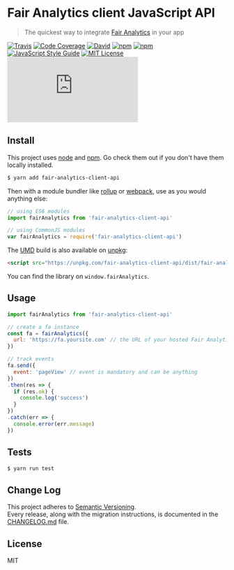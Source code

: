 # Fair Analytics client JavaScript API


> The quickest way to integrate [Fair Analytics](https://github.com/vesparny/fair-analytics) in your app

[![Travis](https://img.shields.io/travis/vesparny/fair-analytics-client-api.svg)](https://travis-ci.org/vesparny/fair-analytics-client-api)
[![Code Coverage](https://img.shields.io/codecov/c/github/vesparny/fair-analytics-client-api.svg?style=flat-square)](https://codecov.io/github/vesparny/fair-analytics-client-api)
[![David](https://img.shields.io/david/vesparny/fair-analytics-client-api.svg)](https://david-dm.org/vesparny/fair-analytics-client-api)
[![npm](https://img.shields.io/npm/v/fair-analytics-client-api.svg)](https://www.npmjs.com/package/fair-analytics-client-api)
[![npm](https://img.shields.io/npm/dm/fair-analytics-client-api.svg)](https://npm-stat.com/charts.html?package=fair-analytics-client-api&from=2017-04-01)
[![JavaScript Style Guide](https://img.shields.io/badge/code%20style-standard-brightgreen.svg)](http://standardjs.com/)
[![MIT License](https://img.shields.io/npm/l/fair-analytics-client-api.svg?style=flat-square)](https://github.com/vesparny/fair-analytics-client-api/blob/master/LICENSE)
[![gzip size](http://img.badgesize.io/https://unpkg.com/fair-analytics-client-api/dist/fair-analytics-client-api.umd.min.js?compression=gzip&label=gzip%20size&style=flat-square)](https://unpkg.com/fair-analytics-client-api/dist/)


## Install

This project uses [node](http://nodejs.org) and [npm](https://npmjs.com). Go check them out if you don't have them locally installed.

```sh
$ yarn add fair-analytics-client-api
```

Then with a module bundler like [rollup](http://rollupjs.org/) or [webpack](https://webpack.js.org/), use as you would anything else:

```javascript
// using ES6 modules
import fairAnalytics from 'fair-analytics-client-api'

// using CommonJS modules
var fairAnalytics = require('fair-analytics-client-api')
```

The [UMD](https://github.com/umdjs/umd) build is also available on [unpkg](https://unpkg.com):

```html
<script src="https://unpkg.com/fair-analytics-client-api/dist/fair-analytics-client-api.umd.js"></script>
```

You can find the library on `window.fairAnalytics`.

## Usage

```js
import fairAnalytics from 'fair-analytics-client-api'

// create a fa instance
const fa = fairAnalytics({
  url: 'https://fa.yoursite.com' // the URL of your hosted Fair Analytics instance
})

// track events
fa.send({
  event: 'pageView' // event is mandatory and can be anything
})
.then(res => {
  if (res.ok) {
    console.log('success')
  }
})
.catch(err => {
  console.error(err.message)
})
```

## Tests

```sh
$ yarn run test
```

## Change Log

This project adheres to [Semantic Versioning](http://semver.org/).  
Every release, along with the migration instructions, is documented in the [CHANGELOG.md](https://github.com/vesparny/borgjs/blob/master/CHANGELOG.md) file.

## License

MIT
